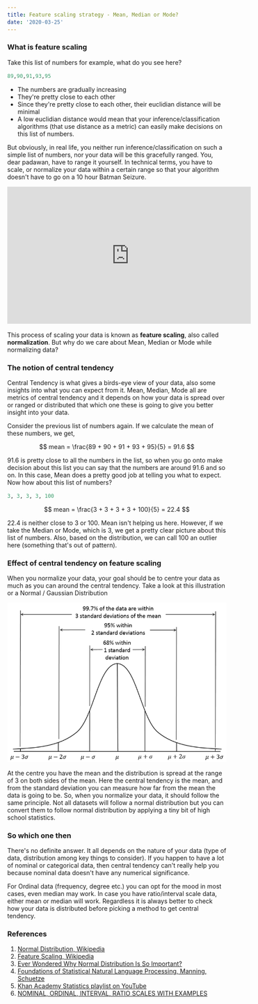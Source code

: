 ```yaml
---
title: Feature scaling strategy - Mean, Median or Mode?
date: '2020-03-25'
---
```


### What is feature scaling

Take this list of numbers for example, what do you see here?

```python
89,90,91,93,95
```

- The numbers are gradually increasing
- They're pretty close to each other
- Since they're pretty close to each other, their euclidian distance will be minimal
- A low euclidian distance would mean that your inference/classification algorithms (that use distance as a metric) can easily make decisions on this list of numbers.

But obviously, in real life, you neither run inference/classification on such a simple list of numbers, nor your data will be this gracefully ranged. You, dear padawan, have to range it yourself. In technical terms, you have to scale, or normalize your data within a certain range so that your algorithm doesn't have to go on a 10 hour Batman Seizure.

<iframe width="560" height="315" src="https://www.youtube-nocookie.com/embed/x6tNPUTgrL4" frameborder="0" allow="accelerometer; autoplay; encrypted-media; gyroscope; picture-in-picture" allowfullscreen></iframe>

This process of scaling your data is known as **feature scaling**, also called **normalization**. But why do we care about Mean, Median or Mode while normalizing data?

### The notion of central tendency

Central Tendency is what gives a birds-eye view of your data, also some insights into what you can expect from it. Mean, Median, Mode all are metrics of central tendency and it depends on how your data is spread over or ranged or distributed that which one these is going to give you better insight into your data.

Consider the previous list of numbers again. If we calculate the mean of these numbers, we get,

$$
mean = \frac{89 + 90 + 91 + 93 + 95}{5} = 91.6
$$

91.6 is pretty close to all the numbers in the list, so when you go onto make decision about this list you can say that the numbers are around 91.6 and so on. In this case, Mean does a pretty good job at telling you what to expect. Now how about this list of numbers?

```python
3, 3, 3, 3, 100
```

$$
mean = \frac{3 + 3 + 3 + 3 + 100}{5} = 22.4
$$

22.4 is neither close to 3 or 100. Mean isn't helping us here. However, if we take the Median or Mode, which is 3, we get a pretty clear picture about this list of numbers. Also, based on the distribution, we can call 100 an outlier here (something that's out of pattern).

### Effect of central tendency on feature scaling

When you normalize your data, your goal should be to centre your data as much as you can around the central tendency. Take a look at this illustration or a Normal / Gaussian Distribution

![Dan Kernler (2014), A visual representation of the Empricial(68-95-99.7) Rule based on the normal distribution, Wikipedia](./normal.png)

At the centre you have the mean and the distribution is spread at the range of 3 on both sides of the mean. Here the central tendency is the mean, and from the standard deviation you can measure how far from the mean the data is going to be. So, when you normalize your data, it should follow the same principle. Not all datasets will follow a normal distribution but you can convert them to follow normal distribution by applying a tiny bit of high school statistics.

### So which one then

There's no definite answer. It all depends on the nature of your data (type of data, distribution among key things to consider). If you happen to have a lot of nominal or categorical data, then  central tendency can't really help you because nominal data doesn't have any numerical significance. 

For Ordinal data (frequency, degree etc.) you can opt for the mood in most cases, even median may work. In case you have ratio/interval scale data, either mean or median will work. Regardless it is always better to check how your data is distributed before picking a method to get central tendency. 

### References

1. [Normal Distribution, Wikipedia](https://www.wikiwand.com/en/Normal_distribution)
2. [Feature Scaling, Wikipedia](https://www.wikiwand.com/en/Feature_scaling)
3. [Ever Wondered Why Normal Distribution Is So Important?](https://medium.com/fintechexplained/ever-wondered-why-normal-distribution-is-so-important-110a482abee3)
4. [Foundations of Statistical Natural Language Processing, Manning, Schuetze](https://mitpress.mit.edu/books/foundations-statistical-natural-language-processing)
5. [Khan Academy Statistics playlist on YouTube](https://www.youtube.com/playlist?list=PL4C863861E3B2E380)
6. [NOMINAL, ORDINAL, INTERVAL, RATIO SCALES WITH EXAMPLES](https://www.questionpro.com/blog/nominal-ordinal-interval-ratio/)
